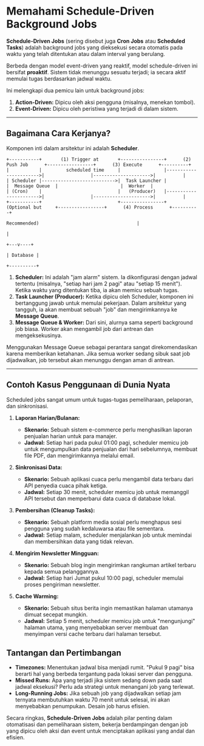 # Memahami Schedule-Driven Background Jobs

**Schedule-Driven Jobs** (sering disebut juga **Cron Jobs** atau **Scheduled Tasks**) adalah background jobs yang dieksekusi secara otomatis pada waktu yang telah ditentukan atau dalam interval yang berulang.

Berbeda dengan model event-driven yang reaktif, model schedule-driven ini bersifat **proaktif**. Sistem tidak menunggu sesuatu terjadi; ia secara aktif memulai tugas berdasarkan jadwal waktu.

Ini melengkapi dua pemicu lain untuk background jobs:
1.  **Action-Driven:** Dipicu oleh aksi pengguna (misalnya, menekan tombol).
2.  **Event-Driven:** Dipicu oleh peristiwa yang terjadi di dalam sistem.

---

## Bagaimana Cara Kerjanya?

Komponen inti dalam arsitektur ini adalah **Scheduler**.

```
+-----------+       (1) Trigger at       +----------------+      (2) Push Job      +-----------------+      (3) Execute      +----------+
|           |         scheduled time     |                |----------------------->|                 |--------------------->|          |
| Scheduler |--------------------------->|  Task Launcher |                        |  Message Queue  |                       |  Worker  |
| (Cron)    |                            |   (Producer)   |----------------------->|                 |--------------------->|          |
+-----------+                            +----------------+      (Optional but     +-----------------+      (4) Process      +----------+
                                                                  Recommended)                                    |
                                                                                                                    |
                                                                                                              +---v----+
                                                                                                              | Database |
                                                                                                              +----------+
```

1.  **Scheduler:** Ini adalah "jam alarm" sistem. Ia dikonfigurasi dengan jadwal tertentu (misalnya, "setiap hari jam 2 pagi" atau "setiap 15 menit"). Ketika waktu yang ditentukan tiba, ia akan memicu sebuah tugas.
2.  **Task Launcher (Producer):** Ketika dipicu oleh Scheduler, komponen ini bertanggung jawab untuk memulai pekerjaan. Dalam arsitektur yang tangguh, ia akan membuat sebuah "job" dan mengirimkannya ke **Message Queue**.
3.  **Message Queue & Worker:** Dari sini, alurnya sama seperti background job biasa. Worker akan mengambil job dari antrean dan mengeksekusinya.

Menggunakan Message Queue sebagai perantara sangat direkomendasikan karena memberikan ketahanan. Jika semua worker sedang sibuk saat job dijadwalkan, job tersebut akan menunggu dengan aman di antrean.

---

## Contoh Kasus Penggunaan di Dunia Nyata

Scheduled jobs sangat umum untuk tugas-tugas pemeliharaan, pelaporan, dan sinkronisasi.

1.  **Laporan Harian/Bulanan:**
    *   **Skenario:** Sebuah sistem e-commerce perlu menghasilkan laporan penjualan harian untuk para manajer.
    *   **Jadwal:** Setiap hari pada pukul 01:00 pagi, scheduler memicu job untuk mengumpulkan data penjualan dari hari sebelumnya, membuat file PDF, dan mengirimkannya melalui email.

2.  **Sinkronisasi Data:**
    *   **Skenario:** Sebuah aplikasi cuaca perlu mengambil data terbaru dari API penyedia cuaca pihak ketiga.
    *   **Jadwal:** Setiap 30 menit, scheduler memicu job untuk memanggil API tersebut dan memperbarui data cuaca di database lokal.

3.  **Pembersihan (Cleanup Tasks):**
    *   **Skenario:** Sebuah platform media sosial perlu menghapus sesi pengguna yang sudah kedaluwarsa atau file sementara.
    *   **Jadwal:** Setiap malam, scheduler menjalankan job untuk memindai dan membersihkan data yang tidak relevan.

4.  **Mengirim Newsletter Mingguan:**
    *   **Skenario:** Sebuah blog ingin mengirimkan rangkuman artikel terbaru kepada semua pelanggannya.
    *   **Jadwal:** Setiap hari Jumat pukul 10:00 pagi, scheduler memulai proses pengiriman newsletter.

5.  **Cache Warming:**
    *   **Skenario:** Sebuah situs berita ingin memastikan halaman utamanya dimuat secepat mungkin.
    *   **Jadwal:** Setiap 5 menit, scheduler memicu job untuk "mengunjungi" halaman utama, yang menyebabkan server membuat dan menyimpan versi cache terbaru dari halaman tersebut.

## Tantangan dan Pertimbangan

*   **Timezones:** Menentukan jadwal bisa menjadi rumit. "Pukul 9 pagi" bisa berarti hal yang berbeda tergantung pada lokasi server dan pengguna.
*   **Missed Runs:** Apa yang terjadi jika sistem sedang down pada saat jadwal eksekusi? Perlu ada strategi untuk menangani job yang terlewat.
*   **Long-Running Jobs:** Jika sebuah job yang dijadwalkan setiap jam ternyata membutuhkan waktu 70 menit untuk selesai, ini akan menyebabkan penumpukan. Desain job harus efisien.

Secara ringkas, **Schedule-Driven Jobs** adalah pilar penting dalam otomatisasi dan pemeliharaan sistem, bekerja berdampingan dengan job yang dipicu oleh aksi dan event untuk menciptakan aplikasi yang andal dan efisien.
